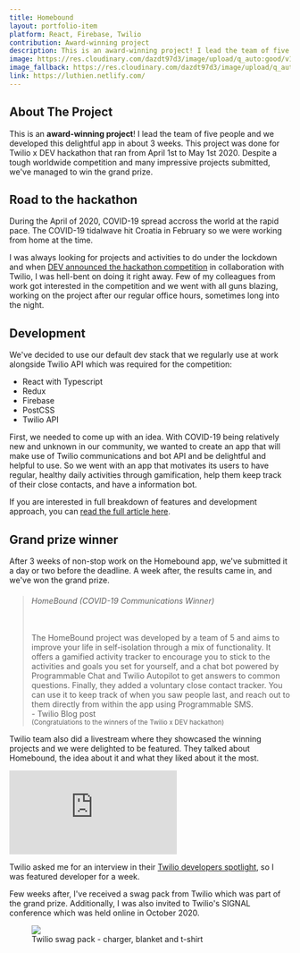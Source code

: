 ```yaml
---
title: Homebound
layout: portfolio-item
platform: React, Firebase, Twilio
contribution: Award-winning project
description: This is an award-winning project! I lead the team of five people (colleagues from work and I) and we developed this delightful app in about 3 weeks. This project was done for Twilio x DEV hackathon that ran from April 1st to May 1st 2020. Despite a tough worldwide competition and many impressive projects submitted, we've managed to win the grand prize.
image: https://res.cloudinary.com/dazdt97d3/image/upload/q_auto:good/v15468800658/work/homebound-1.webp
image_fallback: https://res.cloudinary.com/dazdt97d3/image/upload/q_auto:good/v15468800658/work/homebound-1.jpg
link: https://luthien.netlify.com/
---
```


<article class="block block--text">

<div class="project__headingWrapper">
<h2 class="title--secondary project__heading">About The Project</h2>
</div>

<p>This is an <strong>award-winning project</strong>! I lead the team of five people and we developed this delightful app in about 3 weeks. This project was done for Twilio x DEV hackathon that ran from April 1st to May 1st 2020. Despite a tough worldwide competition and many impressive projects submitted, we've managed to win the grand prize.</p>

</article>

<article class="block block--text">

<div class="project__headingWrapper">
<h2 class="title--secondary project__heading">Road to the hackathon</h2>
</div>
<p>During the April of 2020, COVID-19 spread accross the world at the rapid pace. The COVID-19 tidalwave hit Croatia in February so we were working from home at the time.</p>

<p>I was always looking for projects and activities to do under the lockdown and when <a href="https://dev.to/devteam/announcing-the-twilio-hackathon-on-dev-2lh8"                           target="_blank" rel="noopener noreferrer" >DEV announced the hackathon competition</a> in collaboration with Twilio, I was hell-bent on doing it right away. Few of my colleagues from work got interested in the competition and we went with all guns blazing, working on the project after our regular office hours, sometimes long into the night.</p>

</article>

<article class="block block--text">

<div class="project__headingWrapper">
<h2 class="title--secondary project__heading">Development</h2>
</div>
<p>We've decided to use our default dev stack that we regularly use at work alongside Twilio API which was required for the competition:</p>

<ul>
<li>React with Typescript</li>
<li>Redux</li>
<li>Firebase</li>
<li>PostCSS</li>
<li>Twilio API</li>
</ul>

<p>First, we needed to come up with an idea. With COVID-19 being relatively new and unknown in our community, we wanted to create an app that will make use of Twilio communications and bot API and be delightful and helpful to use. So we went with an app that motivates its users to have regular, healthy daily activities through gamification, help them keep track of their close contacts, and have a information bot.</p>

<p>
If you are interested in full breakdown of features and development approach, you can <a href="https://dev.to/adrianbdesigns/homebound-my-submission-to-the-twilio-x-dev-hackathon-4a22" 
target="_blank" rel="noopener noreferrer" >read the full article here</a>.
</p>

</article>

<article class="block block--text">

<div class="project__headingWrapper">
<h2 class="title--secondary project__heading">Grand prize winner</h2>
</div>
<p>After 3 weeks of non-stop work on the Homebound app, we've submitted it a day or two before the deadline. A week after, the results came in, and we've won the grand prize.</p>

</article>

<blockquote class="blockquote--default blockquote block">
<div class="blockquote__wrapper">
<div class="blockquote__text blockquote__text--default">
<h6>HomeBound (COVID-19 Communications Winner)</h6>
<br/>
The HomeBound project was developed by a team of 5 and aims to improve your life in self-isolation through a mix of functionality. It offers a gamified activity tracker to encourage you to stick to the activities and goals you set for yourself, and a chat bot powered by Programmable Chat and Twilio Autopilot to get answers to common questions. Finally, they added a voluntary close contact tracker. You can use it to keep track of when you saw people last, and reach out to them directly from within the app using Programmable SMS.
</div>
<div class="blockquote__author blockquote__author--default">- Twilio Blog post <br/><small>(Congratulations to the winners of the Twilio x DEV hackathon)</small></div>
</div>
</blockquote>

<article class="block block--text">

<p>Twilio team also did a livestream where they showcased the winning projects and we were delighted to be featured. They talked about Homebound, the idea about it and what they liked about it the most.</p>

</article>

<article class="block block--image">
<div class="video">
<div class="icon icon__video image--placeholder"></div>
<iframe loading="lazy" class="video__content lazyload" 
src="https://www.youtube-nocookie.com/embed/AAZdOylfqHs" frameborder="0" allow="accelerometer; autoplay; encrypted-media; gyroscope; picture-in-picture" allowfullscreen></iframe>
</div>
</article>
<article class="block block--text">
<p>Twilio asked me for an interview in their <a rel="noopener noreferrer nofollow" target="_blank" href="https://www.twilio.com/blog/developers-build-new-normal-adrian-bece">Twilio developers spotlight</a>, so I was featured developer for a week.</p>
<p>Few weeks after, I've received a swag pack from Twilio which was part of the grand prize. Additionally, I was also invited to Twilio's SIGNAL conference which was held online in October 2020.</p>
</article>
<figure class="block block--image">
<img  
    class="lazyload block__image"
    loading="lazy"
src="https://res.cloudinary.com/dazdt97d3/image/upload/q_auto:low/v1546683551/devstar/placeholder.png"
data-src="https://res.cloudinary.com/dazdt97d3/image/upload/q_auto:good/v1606579687/work/twilio_swag.jpg" />
<figcaption>Twilio swag pack - charger, blanket and t-shirt</figcaption>
</figure>
